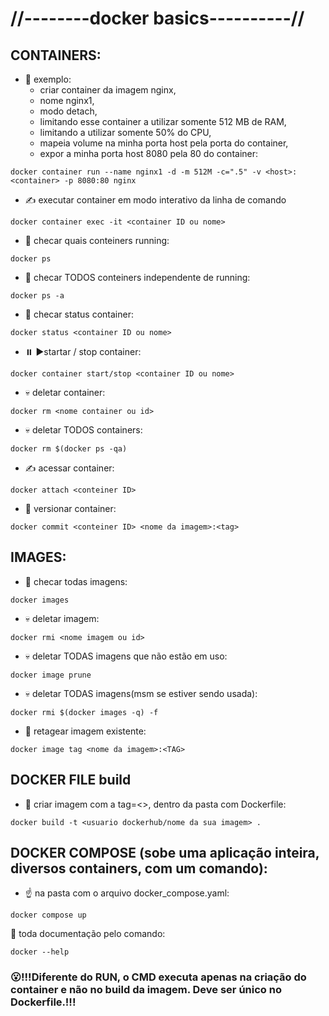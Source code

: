 # //--------docker basics----------//
## CONTAINERS:
- :baby: exemplo:
  -  criar container da imagem nginx, 
  -  nome nginx1, 
  -  modo detach, 
  -  limitando esse container a utilizar somente 512 MB de RAM,
  -  limitando a utilizar somente 50% do CPU,
  -  mapeia volume na minha porta host pela porta do container, 
  -  expor a minha porta host 8080 pela 80 do container:
~~~
docker container run --name nginx1 -d -m 512M -c=".5" -v <host>:<container> -p 8080:80 nginx
~~~
- :writing_hand: executar container em modo interativo da linha de comando
~~~
docker container exec -it <container ID ou nome>
~~~
- :eyes: checar quais conteiners running:
~~~
docker ps 
~~~
- :eyes: checar TODOS conteiners independente de running:
~~~
docker ps -a
~~~
- :eyes: checar status container:
~~~
docker status <container ID ou nome>
~~~
- :pause_button: :arrow_forward:startar / stop container:
~~~
docker container start/stop <container ID ou nome>
~~~
- :skull: deletar container:
~~~
docker rm <nome container ou id>
~~~
- :skull: deletar TODOS containers:
~~~
docker rm $(docker ps -qa)
~~~
- :writing_hand: acessar container:
~~~
docker attach <conteiner ID>
~~~
- :trident: versionar container:
~~~
docker commit <conteiner ID> <nome da imagem>:<tag>
~~~
## IMAGES:
- :eyes: checar todas imagens:
~~~
docker images
~~~
- :skull: deletar imagem:
~~~
docker rmi <nome imagem ou id>
~~~
- :skull: deletar TODAS imagens que não estão em uso:
~~~
docker image prune
~~~
- :skull: deletar TODAS imagens(msm se estiver sendo usada):
~~~
docker rmi $(docker images -q) -f
~~~
- :currency_exchange: retagear imagem existente:
~~~
docker image tag <nome da imagem>:<TAG>
~~~
## DOCKER FILE build
- :baby: criar imagem com a tag=<>, dentro da pasta com Dockerfile:
~~~
docker build -t <usuario dockerhub/nome da sua imagem> .
~~~
## DOCKER COMPOSE (sobe uma aplicação inteira, diversos containers, com um comando):
- :point_up: na pasta com o arquivo docker_compose.yaml: 
~~~
docker compose up
~~~
 
:thinking: toda documentação pelo comando:
~~~
docker --help
~~~
### :open_mouth:!!!Diferente do RUN, o CMD executa apenas na criação do container e não no build da imagem. Deve ser único no Dockerfile.!!!

